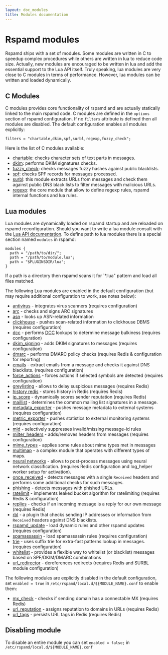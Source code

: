 ```yaml
---
layout: doc_modules
title: Modules documentation
---
```

# Rspamd modules

Rspamd ships with a set of modules. Some modules are written in C to speedup
complex procedures while others are written in lua to reduce code size.
Actually, new modules are encouraged to be written in lua and add the essential
support to the Lua API itself. Truly speaking, lua modules are very close to
C modules in terms of performance. However, lua modules can be written and loaded
dynamically.

## C Modules

C modules provides core functionality of rspamd and are actually statically linked
to the main rspamd code. C modules are defined in the `options` section of rspamd
configuration. If no `filters` attribute is defined then all modules are disabled.
The default configuration enables all modules explicitly:

~~~ucl
filters = "chartable,dkim,spf,surbl,regexp,fuzzy_check";
~~~

Here is the list of C modules available:

- [chartable](chartable.html): checks character sets of text parts in messages.
- [dkim](dkim.html): performs DKIM signatures checks.
- [fuzzy_check](fuzzy_check.html): checks messages fuzzy hashes against public blacklists.
- [spf](spf.html): checks SPF records for messages processed.
- [surbl](surbl.html): this module extracts URLs from messages and check them against
public DNS black lists to filter messages with malicious URLs.
- [regexp](regexp.html): the core module that allow to define regexp rules,
rspamd internal functions and lua rules.

## Lua modules

Lua modules are dynamically loaded on rspamd startup and are reloaded on rspamd
reconfiguration. Should you want to write a lua module consult with the
[Lua API documentation](../lua/). To define path to lua modules there is a special section
named `modules` in rspamd:

~~~ucl
modules {
  path = "/path/to/dir/";
  path = "/path/to/module.lua";
  path = "$PLUGINSDIR/lua";
}
~~~

If a path is a directory then rspamd scans it for `*.lua" pattern and load all
files matched.

The following Lua modules are enabled in the default configuration (but may require additional configuration to work, see notes below):

- [antivirus](antivirus.html) - integrates virus scanners (requires configuration)
- [arc](arc.html) - checks and signs ARC signatures
- [asn](asn.html) - looks up ASN-related information
- [clickhouse](clickhouse.html) - pushes scan-related information to clickhouse DBMS (requires configuration)
- [dcc](dcc.html) - performs [DCC](http://www.dcc-servers.net/dcc/) lookups to determine message bulkiness (requires configuration)
- [dkim_signing](dkim_signing.html) - adds DKIM signatures to messages (requires configuration)
- [dmarc](dmarc.html) - performs DMARC policy checks (requires Redis & configuration for reporting)
- [emails](emails.html) - extract emails from a message and checks it against DNS blacklists. (requires configuration)
- [force_actions](force_actions.html) - forces actions if selected symbols are detected (requires configuration)
- [greylisting](greylisting.html) - allows to delay suspicious messages (requires Redis)
- [history redis](history_redis.html) - stores history in Redis (requires Redis)
- [ip_score](ip_score.html) - dynamically scores sender reputation (requires Redis)
- [maillist](maillist.html) - determines the common mailing list signatures in a message.
- [metadata_exporter](metadata_exporter.html) - pushes message metadata to external systems (requires configuration)
- [metric_exporter](metric_exporter.html) - pushes statistics to external monitoring systems (requires configuration)
- [mid](mid.html) - selectively suppresses invalid/missing message-id rules
- [milter_headers](milter_headers.html) - adds/removes headers from messages (requires configuration)
- [mime_types](mime_types.html) - applies some rules about mime types met in messages
- [multimap](multimap.html) - a complex module that operates with different types of maps.
- [neural networks](fann.html) - allows to post-process messages using neural network classification. (requires Redis configuration and log_helper worker setup for activation).
- [once_received](once_received.html) - detects messages with a single `Received` headers and performs some additional checks for such messages.
- [phishing](phishing.html) - detects messages with phished URLs.
- [ratelimit](ratelimit.html) - implements leaked bucket algorithm for ratelimiting (requires Redis & configuration)
- [replies](replies.html) - checks if an incoming message is a reply for our own message (requires Redis)
- [rbl](rbl.html) - a plugin that checks sending IP addresses or information from `Received` headers against DNS blacklists.
- [rspamd_update](rspamd_update.html) - load dynamic rules and other rspamd updates (requires configuration)
- [spamassassin](spamassassin.html) - load spamassassin rules (requires configuration)
- [trie](trie.html) - uses suffix trie for extra-fast patterns lookup in messages. (requires configuration)
- [whitelist](whitelist.html) - provides a flexible way to whitelist (or blacklist) messages based on SPF/DKIM/DMARC combinations
- [url_redirector](url_redirector.html) - dereferences redirects (requires Redis and SURBL module configuration)

The following modules are explicitly disabled in the default configuration, set `enabled = true` in `/etc/rspamd/local.d/${MODULE_NAME}.conf` to enable them:

- [mx_check](mx_check.html) - checks if sending domain has a connectable MX (requires Redis)
- [url_reputation](url_reputation.html) - assigns reputation to domains in URLs (requires Redis)
- [url_tags](url_tags.html) - persists URL tags in Redis (requires Redis)

## Disabling module

To disable an entire module you can set `enabled = false;` in `/etc/rspamd/local.d/${MODULE_NAME}.conf`
